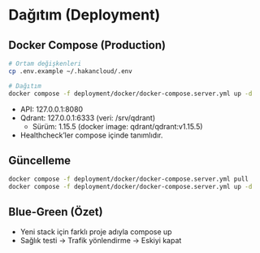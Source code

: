 # Dağıtım (Deployment)

## Docker Compose (Production)
```bash
# Ortam değişkenleri
cp .env.example ~/.hakancloud/.env

# Dağıtım
docker compose -f deployment/docker/docker-compose.server.yml up -d
```

- API: 127.0.0.1:8080
- Qdrant: 127.0.0.1:6333 (veri: /srv/qdrant)
  - Sürüm: 1.15.5 (docker image: qdrant/qdrant:v1.15.5)
- Healthcheck’ler compose içinde tanımlıdır.

## Güncelleme
```bash
docker compose -f deployment/docker/docker-compose.server.yml pull
docker compose -f deployment/docker/docker-compose.server.yml up -d
```

## Blue-Green (Özet)
- Yeni stack için farklı proje adıyla compose up
- Sağlık testi → Trafik yönlendirme → Eskiyi kapat
